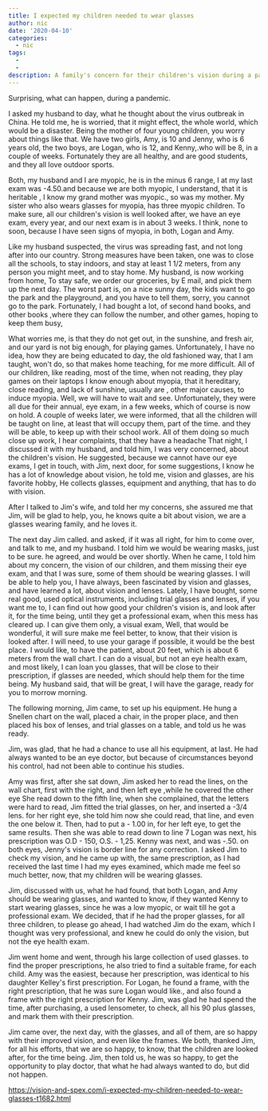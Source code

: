 ```yaml
---
title: I expected my children needed to wear glasses
author: nic
date: '2020-04-10'
categories:
  - nic
tags:
  - 
  - 
description: A family's concern for their children's vision during a pandemic leads them to an unexpected neighbor for help.
---
```

Surprising, what can happen, during a pandemic.


I asked my husband to day, what he thought about the virus outbreak in China.
He told me, he is worried, that it might effect, the whole world, which would be a disaster.
Being the mother of four young children, you worry about things like that.
We have two girls, Amy, is 10 and Jenny, who is 6 years old, the two boys, are Logan, who is 12, and Kenny,.who will be 8, in a couple of weeks.
Fortunately they are all healthy, and are good students, and they all love outdoor sports.


Both, my husband and I are myopic, he is in the minus 6 range, I at my last exam was -4.50.and because we are both myopic, I understand, that it is heritable , I know my grand mother was myopic., so was my mother.
My sister who also wears glasses for myopia, has three myopic children.
To make sure, all our children's vision is well looked after, we have an eye exam, every year, and our next exam is in about 3 weeks.
I think, none to soon, because I have seen signs of myopia, in both, Logan and Amy.


Like my husband suspected, the virus was spreading fast, and not long after into our country.
Strong measures have been taken, one was to close all the schools, to stay indoors, and stay at least 1 1/2 meters, from any person you might meet, and to stay home.
My husband, is now working from home,
To stay safe, we order our groceries, by E mail, and pick them up the next day.
The worst part is, on a nice sunny day, the kids want to go the park and the playground, and you have to tell them, sorry, you cannot go to the park.
Fortunately, I had bought a lot, of second hand books, and other books ,where they can follow the number, and other games, hoping to keep them busy,


What worries me, is that they do not get out, in the sunshine, and fresh air, and our yard is not big enough, for playing games.
Unfortunately, I have no idea, how they are being educated to day, the old fashioned way, that I am taught, won't do, so that makes home teaching, for me more difficult.
All of our children, like reading, most of the time, when not reading, they play games on their laptops
I know enough about myopia, that it hereditary, close reading, and lack of sunshine, usually are , other major causes, to induce myopia.
Well, we will have to wait and see.
Unfortunately, they were all due for their annual, eye exam, in a few weeks, which of course is now on hold.
A couple of weeks later, we were informed, that all the children will be taught on line, at least that will occupy them, part of the time.
and they will be able, to keep up with their school work.
All of them doing so much close up work, I hear complaints, that they have a headache 
That night, I discussed it with my husband, and told him, I was very concerned, about the children's vision. 
He suggested, because we cannot have our eye exams, I get in touch, with Jim, next door, for some suggestions, I know he has a lot of knowledge about vision, he told me, vision and glasses, are his favorite hobby, 
He collects glasses, equipment and anything, that has to do with vision.


After I talked to Jim's wife, and told her my concerns, she assured me that Jim, will be glad to help, you, he knows quite a bit about vision, we are a glasses wearing family, and he loves it.


The next day Jim called. and asked, if it was all right, for him to come over, and talk to me, and my husband.
I told him we would be wearing masks, just to be sure. he agreed, and would be over shortly.
When he came, I told him about my concern, the vision of our children, and them missing their eye exam, and that I was sure, some of them should be wearing glasses.
I will be able to help you, I have always, been fascinated by vision and glasses, and have learned a lot, about vision and lenses.
Lately, I have bought, some real good, used optical instruments, including trial glasses and lenses, if you want me to, I can find out how good your children's vision is, and look after it, for the time being, until they get a professional exam, when this mess has cleared up.
I can give them only, a visual exam, 
Well, that would be wonderful, it will sure make me feel better, to know, that their vision is looked after.
I will need, to use your garage if possible, it would be the best place.
I would like, to have the patient, about 20 feet, which is about 6 meters from the wall chart.
I can do a visual, but not an eye health exam, and most likely, I can loan you glasses, that will be close to their prescription, if glasses are needed, which should help them for the time being. 
My husband said, that will be great, I will have the garage, ready for you to morrow morning.


The following morning, Jim came, to set up his equipment. 
He hung a Snellen chart on the wall, placed a chair, in the proper place, and then placed his box of lenses, and trial glasses on a table, and told us he was ready.


Jim, was glad, that he had a chance to use all his equipment, at last.
He had always wanted to be an eye doctor, but because of circumstances beyond his control, had not been able to continue his studies. 


Amy was first, after she sat down, Jim asked her to read the lines, on the wall chart, first with the right, and then left eye ,while he covered the other eye
She read down to the fifth line, when she complained, that the letters were hard to read, 
Jim fitted the trial glasses, on her, and inserted a -3/4 lens. for her right eye, she told him now she could read, that line, and even the one below it.
Then, had to put a - 1.00 in, for her left eye, to get the same results.
Then she was able to read down to line 7
Logan was next, his prescription was O.D - 150, O.S. - 1,25.
Kenny was next, and was -.50. on both eyes, Jenny's vision is border line for any correction.
I asked Jim to check my vision, and he came up with, the same prescription, as I had received the last time I had my eyes examined, which made me feel so much better, now, that my children will be wearing glasses.

Jim, discussed with us, what he had found, that both Logan, and Amy should be wearing glasses, and wanted to know, if they wanted Kenny to start wearing glasses, since he was a low myopic, or wait till he got a professional exam.
We decided, that if he had the proper glasses, for all three children, to please go ahead, I had watched Jim do the exam, which I thought was very professional, and knew he could do only the vision, but not the eye health exam.


Jim went home and went, through his large collection of used glasses. to find the proper prescriptions, he also tried to find a suitable frame, for each child.
Amy was the easiest, because her prescription, was identical to his daughter Kelley's first prescription.
For Logan, he found a frame, with the right prescription, that he was sure Logan would like., and also found a frame with the right prescription for Kenny.
Jim, was glad he had spend the time, after purchasing, a used lensometer, to check, all his 90 plus glasses, and mark them with their prescription. 


Jim came over, the next day, with the glasses, and all of them, are so happy with their improved vision, and even like the frames.
We both, thanked Jim, for all his efforts, that we are so happy, to know, that the children are looked after, for the time being.
Jim, then told us, he was so happy, to get the opportunity to play doctor, that what he had always wanted to do, but did not happen. 

https://vision-and-spex.com/i-expected-my-children-needed-to-wear-glasses-t1682.html